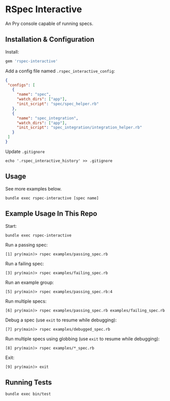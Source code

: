 # RSpec Interactive

An Pry console capable of running specs.

## Installation & Configuration

Install:

```ruby
gem 'rspec-interactive'
```

Add a config file named `.rspec_interactive_config`:

```json
{
 "configs": [
   {
     "name": "spec",
     "watch_dirs": ["app"],
     "init_script": "spec/spec_helper.rb"
   },
   {
     "name": "spec_integration",
     "watch_dirs": ["app"],
     "init_script": "spec_integration/integration_helper.rb"
   }
 ]
}
```

Update `.gitignore`

```shell
echo '.rspec_interactive_history' >> .gitignore
```

## Usage

See more examples below.

```shell
bundle exec rspec-interactive [spec name]
```

## Example Usage In This Repo

Start:

```shell
bundle exec rspec-interactive
```

Run a passing spec:

```shell
[1] pry(main)> rspec examples/passing_spec.rb
```

Run a failing spec:

```shell
[3] pry(main)> rspec examples/failing_spec.rb
```

Run an example group:

```shell
[5] pry(main)> rspec examples/passing_spec.rb:4
```

Run multiple specs:

```shell
[6] pry(main)> rspec examples/passing_spec.rb examples/failing_spec.rb
```

Debug a spec (use `exit` to resume while debugging):

```shell
[7] pry(main)> rspec examples/debugged_spec.rb
```

Run multiple specs using globbing (use `exit` to resume while debugging):

```shell
[8] pry(main)> rspec examples/*_spec.rb
```

Exit:

```shell
[9] pry(main)> exit
```

## Running Tests

```shell
bundle exec bin/test
```
